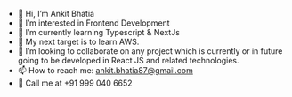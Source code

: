 - 👋 Hi, I’m Ankit Bhatia
- 👀 I’m interested in Frontend Development
- 🌱 I’m currently learning Typescript & NextJs
- 🚀 My next target is to learn AWS.
- 💞️ I’m looking to collaborate on any project which is currently or in future going to be developed in React JS and related technologies.
- 📫 How to reach me: ankit.bhatia87@gmail.com
- 📱 Call me at +91 999 040 6652

<!---
ankitbhatia87/ankitbhatia87 is a ✨ special ✨ repository because its `README.md` (this file) appears on your GitHub profile.
You can click the Preview link to take a look at your changes.
--->
